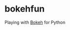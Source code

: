 # bokehfun

Playing with [Bokeh](https://bokeh.pydata.org/en/latest/docs/user_guide/quickstart.html#userguide-quickstart) for Python

